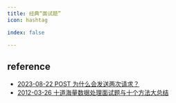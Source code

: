 ```yaml
---
title: 经典“面试题”
icon: hashtag

index: false

---
```


<!-- more -->

## reference

- [2023-08-22 POST 为什么会发送两次请求？](https://juejin.cn/post/7269952188927017015)
- [2012-03-26 十道海量数据处理面试题与十个方法大总结](https://blog.csdn.net/v_JULY_v/article/details/6279498)



  
 
